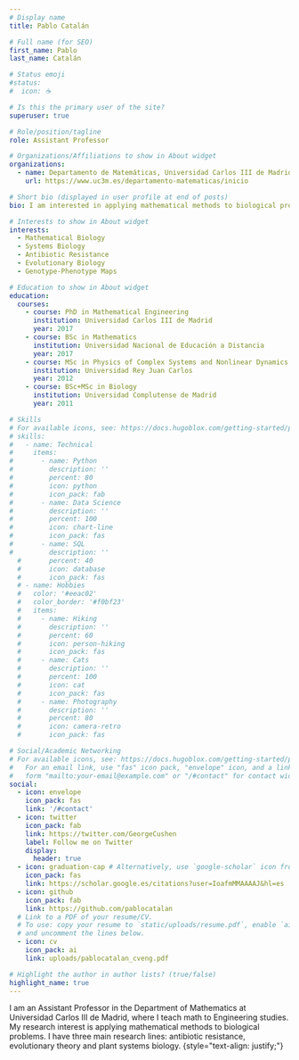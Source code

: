 ```yaml
---
# Display name
title: Pablo Catalán

# Full name (for SEO)
first_name: Pablo
last_name: Catalán

# Status emoji
#status:
#  icon: ☕️

# Is this the primary user of the site?
superuser: true

# Role/position/tagline
role: Assistant Professor

# Organizations/Affiliations to show in About widget
organizations:
  - name: Departamento de Matemáticas, Universidad Carlos III de Madrid
    url: https://www.uc3m.es/departamento-matematicas/inicio

# Short bio (displayed in user profile at end of posts)
bio: I am interested in applying mathematical methods to biological problems. I have three main research lines: antibiotic resistance, evolutionary theory and systems biology.

# Interests to show in About widget
interests:
  - Mathematical Biology
  - Systems Biology
  - Antibiotic Resistance
  - Evolutionary Biology
  - Genotype-Phenotype Maps

# Education to show in About widget
education:
  courses:
    - course: PhD in Mathematical Engineering
      institution: Universidad Carlos III de Madrid
      year: 2017
    - course: BSc in Mathematics
      institution: Universidad Nacional de Educación a Distancia
      year: 2017
    - course: MSc in Physics of Complex Systems and Nonlinear Dynamics
      institution: Universidad Rey Juan Carlos
      year: 2012
    - course: BSc+MSc in Biology
      institution: Universidad Complutense de Madrid
      year: 2011

# Skills
# For available icons, see: https://docs.hugoblox.com/getting-started/page-builder/#icons
# skills:
#   - name: Technical
#     items:
#       - name: Python
#         description: ''
#         percent: 80
#         icon: python
#         icon_pack: fab
#       - name: Data Science
#         description: ''
#         percent: 100
#         icon: chart-line
#         icon_pack: fas
#       - name: SQL
#         description: ''
  #       percent: 40
  #       icon: database
  #       icon_pack: fas
  # - name: Hobbies
  #   color: '#eeac02'
  #   color_border: '#f0bf23'
  #   items:
  #     - name: Hiking
  #       description: ''
  #       percent: 60
  #       icon: person-hiking
  #       icon_pack: fas
  #     - name: Cats
  #       description: ''
  #       percent: 100
  #       icon: cat
  #       icon_pack: fas
  #     - name: Photography
  #       description: ''
  #       percent: 80
  #       icon: camera-retro
  #       icon_pack: fas

# Social/Academic Networking
# For available icons, see: https://docs.hugoblox.com/getting-started/page-builder/#icons
#   For an email link, use "fas" icon pack, "envelope" icon, and a link in the
#   form "mailto:your-email@example.com" or "/#contact" for contact widget.
social:
  - icon: envelope
    icon_pack: fas
    link: '/#contact'
  - icon: twitter
    icon_pack: fab
    link: https://twitter.com/GeorgeCushen
    label: Follow me on Twitter
    display:
      header: true
  - icon: graduation-cap # Alternatively, use `google-scholar` icon from `ai` icon pack
    icon_pack: fas
    link: https://scholar.google.es/citations?user=IoafmMMAAAAJ&hl=es
  - icon: github
    icon_pack: fab
    link: https://github.com/pablocatalan
  # Link to a PDF of your resume/CV.
  # To use: copy your resume to `static/uploads/resume.pdf`, enable `ai` icons in `params.yaml`,
  # and uncomment the lines below.
  - icon: cv
    icon_pack: ai
    link: uploads/pablocatalan_cveng.pdf

# Highlight the author in author lists? (true/false)
highlight_name: true
---
```


I am an Assistant Professor in the Department of Mathematics at Universidad Carlos III de Madrid, where I teach math to Engineering studies. My research interest is applying mathematical methods to biological problems. I have three main research lines: antibiotic resistance, evolutionary theory and plant systems biology.
{style="text-align: justify;"}
